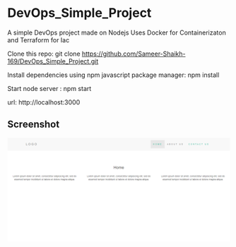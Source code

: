 # DevOps_Simple_Project
A simple DevOps project made on Nodejs 
Uses Docker for Containerizaton and Terraform for Iac 

Clone this repo: git clone https://github.com/Sameer-Shaikh-169/DevOps_Simple_Project.git

Install dependencies using npm javascript package manager: npm install

Start node server : npm start

url: http://localhost:3000

## Screenshot
<img src="public/img/screenshot.png">


